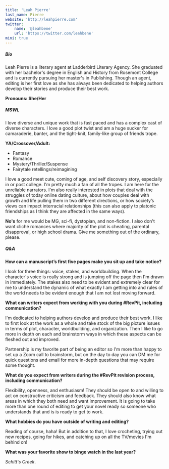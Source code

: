 ```yaml
---
title: 'Leah Pierre'
last_name: Pierre
website: 'http://leahpierre.com'
twitter:
    name: '@leahbene'
    url: 'https://twitter.com/leahbene'
mini: true
---
```


##### Bio

Leah Pierre is a literary agent at Ladderbird Literary Agency. She graduated with her bachelor's degree in English and History from Rosemont College and is currently pursuing her master's in Publishing. Though an agent, editing is her first love as she has always been dedicated to helping authors develop their stories and produce their best work.

**Pronouns: She/Her**

##### MSWL

I love diverse and unique work that is fast paced and has a complex cast of diverse characters. I love a good plot twist and am a huge sucker for camaraderie, banter, and the tight-knit, family-like group of friends trope.

**YA/Crossover/Adult:**
 * Fantasy
 * Romance
 * Mystery/Thriller/Suspense
 * Fairytale retellings/reimagining

I love a good meet cute, coming of age, and self discovery story, especially in or post college. I'm pretty much a fan of all the tropes. I am here for the unreliable narrators. I'm also really interested in plots that deal with the struggles of today online dating culture, about how couples deal with growth and life pulling them in two different directions, or how society’s views can impact interracial relationships (this can also apply to platonic friendships as I think they are affected in the same ways). 

**No's** for me would be MG, sci-fi, dystopian, and non-fiction. I also don't want cliché romances where majority of the plot is cheating, parental disapproval, or high school drama. Give me something out of the ordinary, please. 

##### Q&A

**How can a manuscript’s first five pages make you sit up and take notice?**

I look for three things: voice, stakes, and worldbuilding. When the character's voice is really strong and is jumping off the page then I'm drawn in immediately. The stakes also need to be evident and extremely clear for me to understand the dynamic of what exactly I am getting into and rules of the world needs to be evident enough that I am not lost moving forward.

**What can writers expect from working with you during #RevPit, including communication?**

I'm dedicated to helping authors develop and produce their best work. I like to first look at the work as a whole and take stock of the big picture issues in terms of plot, character, worldbuilding, and organization. Then I like to go more in depth on each and brainstorm ways in which these aspects can be fleshed out and improved. 

Partnership is my favorite part of being an editor so I'm more than happy to set up a Zoom call to brainstorm, but on the day to day you can DM me for quick questions and email for more in-depth questions that may require some thought.

**What do you expect from writers during the #RevPit revision process, including communication?**

Flexibility, openness, and enthusiasm! They should be open to and willing to act on constructive criticism and feedback. They should also know what areas in which they both need and want improvement. It is going to take more than one round of editing to get your novel ready so someone who understands that and is is ready to get to work.

**What hobbies do you have outside of writing and editing?**

Reading of course, haha! But in addition to that, I love crocheting, trying out new recipes, going for hikes, and catching up on all the TV/movies I'm behind on!

**What was your favorite show to binge watch in the last year?**

_Schitt's Creek_.